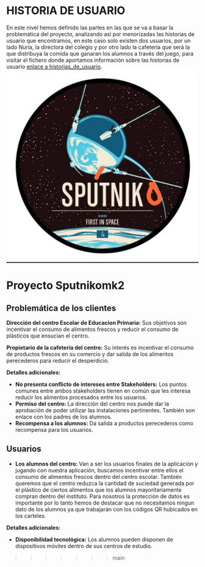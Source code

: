 # HISTORIA DE USUARIO
En este nivel hemos definido las partes en las que se va a basar la problemática del proyecto, analizando así por menorizadas las historias de usuario que encontramos, en este caso solo existen dos usuarios, por un lado Nuria, la directora del colegio y por otro lado la cafetería que será la que distribuya la comida que ganaran los alumnos a través del juego, para visitar el fichero donde aportamos información sobre las historias de usuario [enlace a historias_de_usuario](https://github.com/Sputnikomk2/ProyectoSputniko/blob/level1/doc/historias_de_usuario.md).
![sputniko|100](/doc/img/sputniko.jpeg)

# Proyecto Sputnikomk2


## Problemática de los clientes

**Dirección del centro Escolar de Educacion Primaria:** Sus objetivos son incentivar el consumo de alimentos frescos y reducir el consumo de plásticos que ensucian el centro.

**Propietario de la cafetería del centro:** Su interés es incentivar el consumo de productos frescos en su comercio y dar salida de los alimentos perecederos para reducir el desperdicio.

**Detalles adicionales:**
- **No presenta conflicto de intereses entre Stakeholders:** Los puntos comunes entre ambos stakeholders tienen en común que les interesa reducir los alimentos procesados entre los usuarios.
- **Permiso del centro:** La dirección del centro nos puede dar la aprobación de poder utilizar las instalaciones pertinentes. También son enlace con los padres de los alumnos.
- **Recompensa a los alumnos:** Da salida a productos perecederos como recompensa para los usuarios.

## Usuarios

- **Los alumnos del centro:** Van a ser los usuarios finales de la aplicación y jugando con nuestra aplicación, buscamos incentivar entre ellos el consumo de alimentos frescos dentro del centro escolar. También queremos que el centro reduzca la cantidad de suciedad generada por el plástico de ciertos alimentos que los alumnos mayoritariamente compran dentro del instituto. Para nosotros la protección de datos es importante por lo tanto hemos de destacar que no necesitamos ningun dato de los alumnos ya que trabajarán con los códigos QR hubicados en los carteles. 

**Detalles adicionales:**
- **Disponibilidad tecnológica:** Los alumnos pueden disponen de dispositivos móviles dentro de sus centros de estudio.
>>>>>>> main
